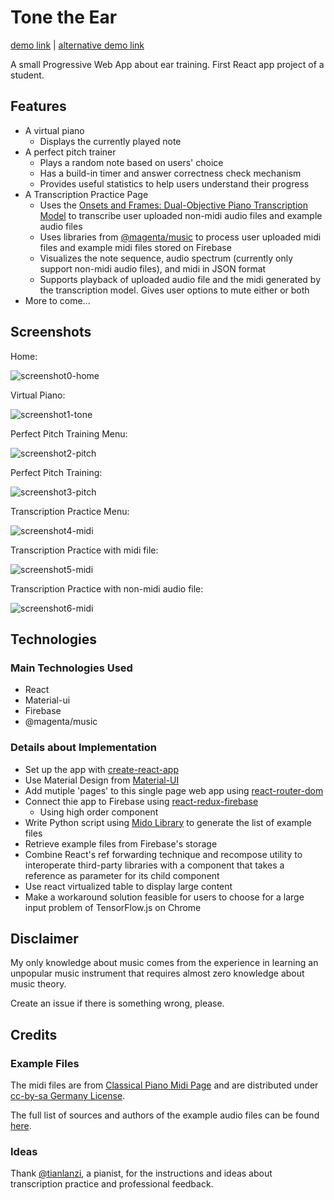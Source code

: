 # Tone the Ear

[demo link](https://demo-tone-the-ear.snowme34.com/) | [alternative demo link](https://tone-the-ear.some-cs-student.com)

A small Progressive Web App about ear training. First React app project of a student.

## Features

* A virtual piano
  * Displays the currently played note
* A perfect pitch trainer
  * Plays a random note based on users' choice
  * Has a build-in timer and answer correctness check mechanism
  * Provides useful statistics to help users understand their progress
* A Transcription Practice Page
  * Uses the [Onsets and Frames: Dual-Objective Piano Transcription Model](https://magenta.tensorflow.org/onsets-frames) to transcribe user uploaded non-midi audio files and example audio files
  * Uses libraries from [@magenta/music](https://tensorflow.github.io/magenta-js/music/modules/_core_player_.html) to process user uploaded midi files and example midi files stored on Firebase
  * Visualizes the note sequence, audio spectrum (currently only support non-midi audio files), and midi in JSON format
  * Supports playback of uploaded audio file and the midi generated by the transcription model. Gives user options to mute either or both
* More to come...

## Screenshots

Home:

![screenshot0-home](/screenshots/screenshot0_tone-the-ear_home.png)

Virtual Piano:

![screenshot1-tone](/screenshots/screenshot1_tone-the-ear_tone.png)

Perfect Pitch Training Menu:

![screenshot2-pitch](/screenshots/screenshot2_tone-the-ear_pitch_start_stat.png)

Perfect Pitch Training:

![screenshot3-pitch](/screenshots/screenshot3_tone-the-ear_pitch_started.png)

Transcription Practice Menu:

![screenshot4-midi](/screenshots/screenshot4_tone-the-ear_midi_file_chosen.png)

Transcription Practice with midi file:

![screenshot5-midi](/screenshots/screenshot5_tone-the-ear_midi_mid.png)

Transcription Practice with non-midi audio file:

![screenshot6-midi](/screenshots/screenshot6_tone-the-ear_mid_audio.png)

## Technologies

### Main Technologies Used

* React
* Material-ui
* Firebase
* @magenta/music

### Details about Implementation

* Set up the app with [create-react-app](https://github.com/facebook/create-react-app)
* Use Material Design from [Material-UI](https://material-ui.com/)
* Add mutiple 'pages' to this single page web app using [react-router-dom](https://reacttraining.com/react-router/web/guides/quick-start)
* Connect thie app to Firebase using [react-redux-firebase](https://github.com/prescottprue/react-redux-firebase)
  * Using high order component
* Write Python script using [Mido Library](https://mido.readthedocs.io/en/latest/) to generate the list of example files
* Retrieve example files from Firebase's storage
* Combine React's ref forwarding technique and recompose utility to interoperate third-party libraries with a component that takes a reference as parameter for its child component
* Use react virtualized table to display large content
* Make a workaround solution feasible for users to choose for a large input problem of TensorFlow.js on Chrome

## Disclaimer

My only knowledge about music comes
from the experience in learning an unpopular music
instrument that requires almost zero knowledge
about music theory.

Create an issue if there is something wrong, please.

## Credits

### Example Files

The midi files are from [Classical Piano Midi Page](http://www.piano-midi.de/copy.htm) and
are distributed under [cc-by-sa Germany License](https://creativecommons.org/licenses/by-sa/3.0/de/deed.en).

The full list of sources and authors of the example audio files can be found [here](audio-attributions.md).

### Ideas

Thank [@tianlanzi](https://github.com/tianlanzi), a pianist, for the instructions and ideas about transcription practice and professional feedback.
